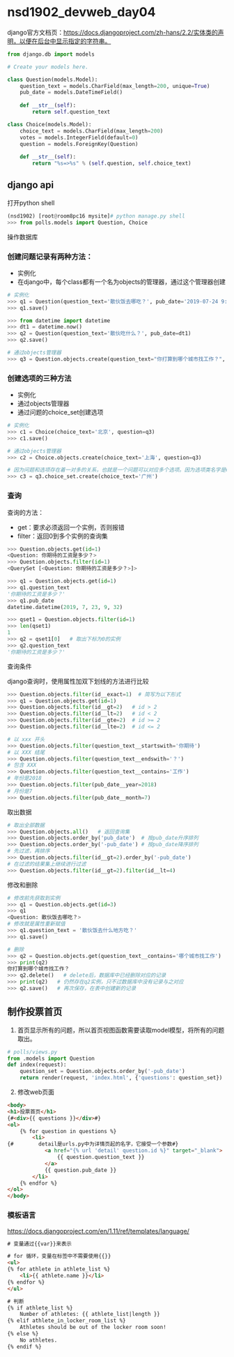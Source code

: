 # nsd1902_devweb_day04

django官方文档页：https://docs.djangoproject.com/zh-hans/2.2/实体类的声明，以便在后台中显示指定的字符串。

```python
from django.db import models

# Create your models here.

class Question(models.Model):
    question_text = models.CharField(max_length=200, unique=True)
    pub_date = models.DateTimeField()
    
    def __str__(self):
        return self.question_text

class Choice(models.Model):
    choice_text = models.CharField(max_length=200)
    votes = models.IntegerField(default=0)
    question = models.ForeignKey(Question)
    
    def __str__(self):
        return "%s=>%s" % (self.question, self.choice_text)
```

## django api

打开python shell

```python
(nsd1902) [root@room8pc16 mysite]# python manage.py shell
>>> from polls.models import Question, Choice
```

操作数据库

### 创建问题记录有两种方法：

- 实例化
- 在django中，每个class都有一个名为objects的管理器，通过这个管理器创建

```python
# 实例化
>>> q1 = Question(question_text='散伙饭去哪吃？', pub_date='2019-07-24 9:00:00')
>>> q1.save()

>>> from datetime import datetime
>>> dt1 = datetime.now()
>>> q2 = Question(question_text='散伙吃什么？', pub_date=dt1)
>>> q2.save()

# 通过objects管理器
>>> q3 = Question.objects.create(question_text="你打算到哪个城市找工作？", pub_date="2018-12-1 12:00:00")
```

### 创建选项的三种方法

- 实例化
- 通过objects管理器
- 通过问题的choice_set创建选项

```python
# 实例化
>>> c1 = Choice(choice_text='北京', question=q3)
>>> c1.save()

# 通过objects管理器
>>> c2 = Choice.objects.create(choice_text='上海', question=q3)

# 因为问题和选项存在着一对多的关系，也就是一个问题可以对应多个选项。因为选项类名字是Choice，所以问题实例都有一个choice_set。如果选项类名字是XuanXiang，那么问题实例就有一个xuanxiang_set。choice_set也是一个管理器，它也有和objects一样的方法。
>>> c3 = q3.choice_set.create(choice_text='广州')
```

### 查询

查询的方法：

- get：要求必须返回一个实例，否则报错
- filter：返回0到多个实例的查询集

```python
>>> Question.objects.get(id=1)
<Question: 你期待的工资是多少？>
>>> Question.objects.filter(id=1)
<QuerySet [<Question: 你期待的工资是多少？>]>

>>> q1 = Question.objects.get(id=1)
>>> q1.question_text
'你期待的工资是多少？'
>>> q1.pub_date
datetime.datetime(2019, 7, 23, 9, 32)

>>> qset1 = Question.objects.filter(id=1)
>>> len(qset1)
1
>>> q2 = qset1[0]   # 取出下标为0的实例
>>> q2.question_text
'你期待的工资是多少？'
```

查询条件

django查询时，使用属性加双下划线的方法进行比较

```python
>>> Question.objects.filter(id__exact=1)  # 简写为以下形式
>>> q1 = Question.objects.get(id=1)
>>> Question.objects.filter(id__gt=2)   # id > 2
>>> Question.objects.filter(id__lt=2)   # id < 2
>>> Question.objects.filter(id__gte=2)  # id >= 2
>>> Question.objects.filter(id__lte=2)  # id <= 2

# 以 xxx 开头
>>> Question.objects.filter(question_text__startswith='你期待')
# 以 XXX 结尾
>>> Question.objects.filter(question_text__endswith='？')
# 包含 XXX
>>> Question.objects.filter(question_text__contains='工作') 
# 年份是2018
>>> Question.objects.filter(pub_date__year=2018)
# 月份是7
>>> Question.objects.filter(pub_date__month=7)
```

取出数据

```python
# 取出全部数据
>>> Question.objects.all()   # 返回查询集
>>> Question.objects.order_by('pub_date')  # 按pub_date升序排列
>>> Question.objects.order_by('-pub_date') # 按pub_date降序排列
# 先过滤，再排序
>>> Question.objects.filter(id__gt=2).order_by('-pub_date') 
# 在过滤的结果集上继续进行过滤
>>> Question.objects.filter(id__gt=2).filter(id__lt=4)
```

修改和删除

```python
# 修改前先获取到实例
>>> q1 = Question.objects.get(id=3)
>>> q1
<Question: 散伙饭去哪吃？>
# 修改就是属性重新赋值
>>> q1.question_text = '散伙饭去什么地方吃？'
>>> q1.save()

# 删除
>>> q2 = Question.objects.get(question_text__contains='哪个城市找工作')
>>> print(q2)
你打算到哪个城市找工作？
>>> q2.delete()   # delete后，数据库中已经删除对应的记录
>>> print(q2)   # 仍然存在q2实例，只不过数据库中没有记录与之对应
>>> q2.save()   # 再次保存，在表中创建新的记录
```



## 制作投票首页

1. 首页显示所有的问题，所以首页视图函数需要读取model模型，将所有的问题取出。

```python
# polls/views.py
from .models import Question
def index(request):
    question_set = Question.objects.order_by('-pub_date')
    return render(request, 'index.html', {'questions': question_set})
```

2. 修改web页面

```html
<body>
<h1>投票首页</h1>
{#<div>{{ questions }}</div>#}
<ol>
    {% for question in questions %}
        <li>
{#        detail是urls.py中为详情页起的名字，它接受一个参数#}
            <a href="{% url 'detail' question.id %}" target="_blank">
                {{ question.question_text }}
            </a>
            {{ question.pub_date }}
        </li>
    {% endfor %}
</ol>
</body>
```

### 模板语言

https://docs.djangoproject.com/en/1.11/ref/templates/language/

```html
# 变量通过{{var}}来表示

# for 循环，变量在标签中不需要使用{{}}
<ul>
{% for athlete in athlete_list %}
    <li>{{ athlete.name }}</li>
{% endfor %}
</ul>

# 判断
{% if athlete_list %}
    Number of athletes: {{ athlete_list|length }}
{% elif athlete_in_locker_room_list %}
    Athletes should be out of the locker room soon!
{% else %}
    No athletes.
{% endif %}


```











